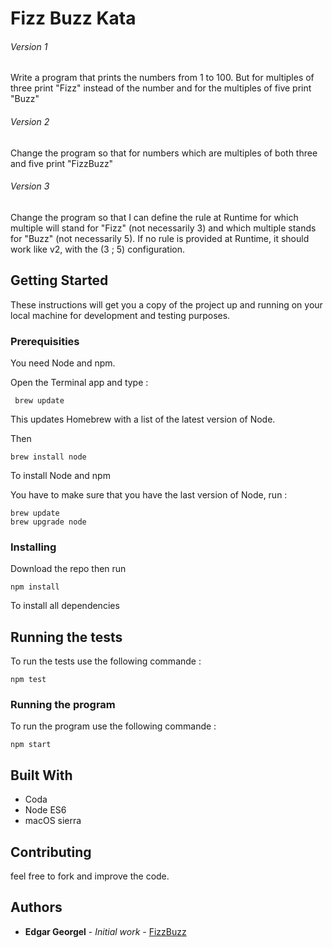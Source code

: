 # Fizz Buzz Kata

###### Version 1
Write a program that prints the numbers from 1 to 100. But for multiples of three print "Fizz" instead of the number and for the multiples of five print "Buzz"

###### Version 2
Change the program so that for numbers which are multiples of both three and five print "FizzBuzz"

###### Version 3
Change the program so that I can define the rule at Runtime for which multiple will stand for "Fizz" (not necessarily 3) and which multiple stands for "Buzz" (not necessarily 5). 
If no rule is provided at Runtime, it should work like v2, with the (3 ; 5) configuration.


## Getting Started

These instructions will get you a copy of the project up and running on your local machine for development and testing purposes.

### Prerequisities

You need Node and npm.

Open the Terminal app and type :
```
 brew update
```
This updates Homebrew with a list of the latest version of Node.

Then 
```
brew install node
```
To install Node and npm

You have to make sure that you have the last version of Node, run : 
```
brew update
brew upgrade node
```

### Installing

Download the repo
then run 

```
npm install
```

To install all dependencies


## Running the tests

To run the tests use the following commande :

```
npm test
```

### Running the program

To run the program use the following commande :

```
npm start
```

## Built With

* Coda 
* Node ES6
* macOS sierra

## Contributing

feel free to fork and improve the code.

## Authors

* **Edgar Georgel** - *Initial work* - [FizzBuzz](https://github.com/egeorgel/FizzBuzz)

